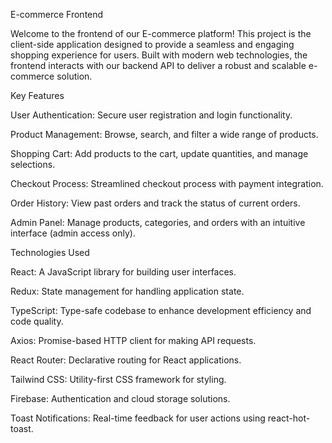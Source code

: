 E-commerce Frontend

Welcome to the frontend of our E-commerce platform! This project is the client-side application designed to provide a seamless and engaging shopping experience for users. Built with modern web technologies, the frontend interacts with our backend API to deliver a robust and scalable e-commerce solution.

Key Features

User Authentication: Secure user registration and login functionality.

Product Management: Browse, search, and filter a wide range of products.

Shopping Cart: Add products to the cart, update quantities, and manage selections.

Checkout Process: Streamlined checkout process with payment integration.

Order History: View past orders and track the status of current orders.

Admin Panel: Manage products, categories, and orders with an intuitive interface (admin access only).

Technologies Used

React: A JavaScript library for building user interfaces.

Redux: State management for handling application state.

TypeScript: Type-safe codebase to enhance development efficiency and code quality.

Axios: Promise-based HTTP client for making API requests.

React Router: Declarative routing for React applications.

Tailwind CSS: Utility-first CSS framework for styling.

Firebase: Authentication and cloud storage solutions.

Toast Notifications: Real-time feedback for user actions using react-hot-toast.

